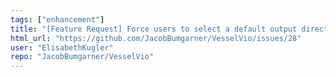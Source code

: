```yaml
---
tags: ["enhancement"]
title: "[Feature Request] Force users to select a default output directory rather than creating a 'VesselVio' directory on the desktop"
html_url: "https://github.com/JacobBumgarner/VesselVio/issues/28"
user: "ElisabethKugler"
repo: "JacobBumgarner/VesselVio"
---
```


